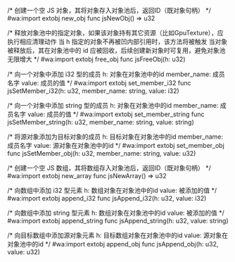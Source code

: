 
/*
创建一个空 JS 对象，其将对象存入对象池后，返回ID（既对象句柄）
*/
#wa:import extobj new_obj
func jsNewObj() => u32

/*
释放对象池中的指定对象，如果该对象持有其它资源（比如GpuTexture），应执行相应清理动作
当 h 指定的对象不再被凹内部引用时，该方法将被触发
当对象被释放后，其在对象池中的 id 应被回收，后续创建新对象时可复用，避免对象池无限增大
*/
#wa:import extobj free_obj
func jsFreeObj(h: u32)

/*
向一个对象中添加 i32 型的成员
 h: 对象在对象池中的id
 member_name: 成员名字
 value: 成员的值
*/
#wa:import extobj set_member_i32
func jsSetMember_i32(h: u32, member_name: string, value: i32)

/*
向一个对象中添加 string 型的成员
 h: 对象在对象池中的id
 member_name: 成员名字
 value: 成员的值
*/
#wa:import extobj set_member_string
func jsSetMember_string(h: u32, member_name: string, value: string)

/*
将源对象添加为目标对象的成员
 h: 目标对象在对象池中的id
 member_name: 成员名字
 value: 源对象在对象池中的id
*/
#wa:import extobj set_member_obj
func jsSetMember_obj(h: u32, member_name: string, value: u32)

/*
创建一个空 JS 数组，其将数组存入对象池后，返回ID（既对象句柄）
*/
#wa:import extobj new_array
func jsNewArray() => u32

/*
向数组中添加 i32 型元素
 h: 数组对象在对象池中的id
 value: 被添加的值
*/
#wa:import extobj append_i32
func jsAppend_i32(h: u32, value: i32)

/*
向数组中添加 string 型元素
 h: 数组对象在对象池中的id
 value: 被添加的值
*/
#wa:import extobj append_string
func jsAppend_string(h: u32, value: string)

/*
向目标数组中添加源对象元素
 h: 目标数组对象在对象池中的id
 value: 源对象在对象池中的id
*/
#wa:import extobj append_obj
func jsAppend_obj(h: u32, value: u32)

